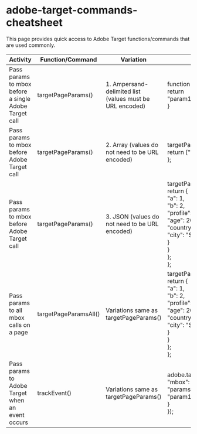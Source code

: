 # adobe-target-commands-cheatsheet

This page provides quick access to Adobe Target functions/commands that are used commonly. 

| Activity      | Function/Command | Variation | Syntax |
| -----------   | -----------      | --------- | ------ |
| Pass params to mbox before a single Adobe Target call      | targetPageParams()       | 1. Ampersand-delimited list (values must be URL encoded) | function targetPageParams(){  <br>return "param1=value1&param2=value2&p3=hello%20world";<br>} |
| Pass params to mbox before Adobe Target call      | targetPageParams()       | 2. Array (values do not need to be URL encoded) | targetPageParams = function() {  <br>return ["a=1", "b=2", "c=hello world"]; <br> }; |
| Pass params to mbox before Adobe Target call      | targetPageParams()       | 3. JSON (values do not need to be URL encoded) | targetPageParams = function() { <br>return { <br>"a": 1, <br>"b": 2, <br>"profile": { <br>"age": 26, <br>"country": { <br>"city": "San Francisco" <br>} <br>} <br>}; <br>}; |
| Pass params to all mbox calls on a page | targetPageParamsAll()       | Variations same as targetPageParams() | targetPageParamsAll = function() { <br>return { <br>"a": 1, <br>"b": 2, <br>"profile": { <br>"age": 26, <br>"country": { <br>"city": "San Francisco" <br>} <br>} <br>}; <br>}; |
| Pass params to Adobe Target when an event occurs | trackEvent() | Variations same as targetPageParams() | adobe.target.trackEvent({ <br>"mbox": "clicked-cta", <br>"params": { <br>"param1": "value1" <br>} <br>}); |



